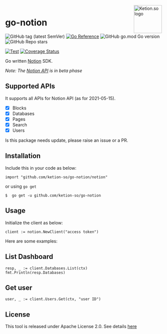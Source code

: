 <a href="https://github.com/ketion-so">
    <img src="https://avatars.githubusercontent.com/u/83997411?s=200&v=4" alt="Ketion.so logo" title="Ketion.so" align="right" height="90" />
</a>

# go-notion

![GitHub tag (latest SemVer)](https://img.shields.io/github/v/tag/ketion-so/go-notion?color=green)
[![Go Reference](https://pkg.go.dev/badge/github.com/ketion-so/go-notion.svg)](https://pkg.go.dev/github.com/ketion-so/go-notion)
![GitHub go.mod Go version](https://img.shields.io/github/go-mod/go-version/ketion-so/go-notion)
![GitHub Repo stars](https://img.shields.io/github/stars/ketion-so/go-notion)

[![Test](https://github.com/ketion-so/go-notion/actions/workflows/test.yml/badge.svg)](https://github.com/ketion-so/go-notion/actions/workflows/test.yml)
[![Coverage Status](https://coveralls.io/repos/github/ketion-so/go-notion/badge.svg?branch=main)](https://coveralls.io/github/ketion-so/go-notion?branch=main)

Go written [Notion](https://www.notion.so) SDK.

*Note: The [Notion API](https://developers.notion.com/) is in beta phase*

## Supported APIs

It supports all APIs for Notion API (as for 2021-05-15).

* [x] Blocks
* [x] Databases
* [x] Pages
* [x] Search
* [x] Users

Is this package needs update, please raise an issue or a PR.

## Installation

Include this  in your code as below:

```golang
import "github.com/ketion-so/go-notion/notion"
```

or using `go get`

```console
$  go get -u github.com/ketion-so/go-notion
```

## Usage

Initialize the client as below:

```golang
client := notion.NewClient("access token")
```

Here are some examples:

## List Dashboard

```golang
resp, _ := client.Databases.List(ctx)
fmt.Println(resp.Databases)
```

## Get user

```golang
user, _ := client.Users.Get(ctx, "user ID")
```


## License

This tool is released under Apache License 2.0. See details [here](./LICENSE)
